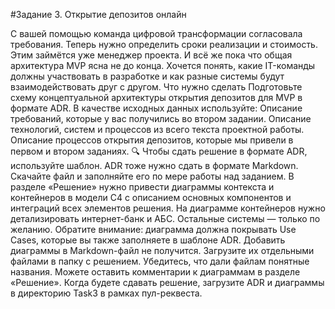 #Задание 3. Открытие депозитов онлайн

С вашей помощью команда цифровой трансформации согласовала требования. Теперь нужно определить сроки реализации и стоимость. Этим займётся уже менеджер проекта.
И всё же пока что общая архитектура MVP ясна не до конца. Хочется понять, какие IT-команды должны участвовать в разработке и как разные системы будут взаимодействовать друг с другом.
Что нужно сделать
Подготовьте схему концептуальной архитектуры открытия депозитов для MVP в формате ADR. В качестве исходных данных используйте:
Описание требований, которые у вас получились во втором задании.
Описание технологий, систем и процессов из всего текста проектной работы.
Описание процессов открытия депозитов, которые мы привели в первом и втором заданиях.
🔍 Чтобы сдать решение в формате ADR, используйте шаблон.
ADR тоже нужно сдать в формате Markdown. Скачайте файл и заполняйте его по мере работы над заданием.
В разделе «Решение» нужно привести диаграммы контекста и контейнеров в модели C4 с описанием основных компонентов и интеграций всех элементов решения. На диаграмме контейнеров нужно детализировать интернет-банк и АБС. Остальные системы — только по желанию. Обратите внимание: диаграмма должна покрывать Use Cases, которые вы также заполняете в шаблоне ADR.
Добавить диаграммы в Markdown-файл не получится. Загрузите их отдельными файлами в папку с решением. Убедитесь, что дали файлам понятные названия. Можете оставить комментарии к диаграммам в разделе «Решение».
Когда будете сдавать решение, загрузите ADR и диаграммы в директорию Task3 в рамках пул-реквеста.